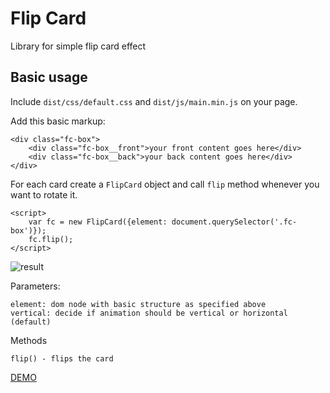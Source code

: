 # Flip Card

Library for simple flip card effect

## Basic usage

Include `dist/css/default.css` and `dist/js/main.min.js` on your page.

Add this basic markup:

    <div class="fc-box">
        <div class="fc-box__front">your front content goes here</div>
        <div class="fc-box__back">your back content goes here</div>
    </div>

For each card create a `FlipCard` object and call `flip` method whenever you want to rotate it.

    <script>
        var fc = new FlipCard({element: document.querySelector('.fc-box')});
        fc.flip();
    </script>

![result](https://i.gyazo.com/f21a3f54a75be9ce93690ff60493fcfb.gif)

Parameters:

    element: dom node with basic structure as specified above
    vertical: decide if animation should be vertical or horizontal (default)
    
Methods
        
    flip() - flips the card
        
[DEMO](https://brainly.github.io/ui-components/components/flip-card/)
